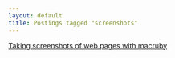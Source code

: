 ```yaml
---
layout: default
title: Postings tagged "screenshots"
---
```

[Taking screenshots of web pages with macruby](http://janesconference.github.com/KievII//2009/11/taking-screenshots-of-web-pages-with-macruby)<br />
